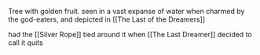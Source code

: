 Tree with golden fruit. seen in a vast expanse of water when charmed by the god-eaters, and depicted in [[The Last of the Dreamers]]

had the [[Silver Rope]] tied around it when [[The Last Dreamer]] decided to call it quits
